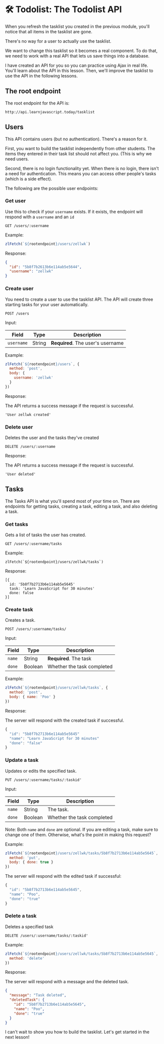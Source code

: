 # 🛠️ Todolist: The Todolist API

When you refresh the tasklist you created in the previous module, you'll notice that all items in the tasklist are gone.

There's no way for a user to actually use the tasklist.

We want to change this tasklist so it becomes a real component. To do that, we need to work with a real API that lets us save things into a database.

I have created an API for you so you can practice using Ajax in real life. You'll learn about the API in this lesson. Then, we'll improve the tasklist to use the API in the following lessons.

## The root endpoint

The root endpoint for the API is:

```
http://api.learnjavascript.today/tasklist
```

## Users

This API contains users (but no authentication). There's a reason for it.

First, you want to build the tasklist independently from other students. The items they entered in their task list should not affect you. (This is why we need users.

Second, there is no login functionality yet. When there is no login, there isn't a need for authentication. This means you can access other people's tasks (which is a side effect).

The following are the possible user endpoints:

### Get user

Use this to check if your `username` exists. If it exists, the endpoint will respond with a `username` and an `id`

```
GET /users/:username
```

Example:

```js
zlFetch(`${rootendpoint}/users/zellwk`)
```

Response:

```json
{
  "id": "5b8f7b2613b6e114ab5e5644",
  "username": "zellwk"
}
```

### Create user

You need to create a user to use the tasklist API. The API will create three starting tasks for your user automatically.

```
POST /users
```

Input:

Field      | Type   | Description
-----------|--------|------------
`username` | String | **Required**. The user's username

Example:

```js
zlFetch(`${rootendpoint}/users`, {
  method: 'post',
  body: {
    username: 'zellwk'
  }
})
```

Response:

The API returns a success message if the request is successful.

```text
'User zellwk created'
```

### Delete user

Deletes the user and the tasks they've created

```
DELETE /users/:username
```

Response:

The API returns a success message if the request is successful.

```text
'User deleted'
```

## Tasks

The Tasks API is what you'll spend most of your time on. There are endpoints for getting tasks, creating a task, editing a task, and also deleting a task.

### Get tasks

Gets a list of tasks the user has created.

```
GET /users/:username/tasks
```

Example:

```
zlFetch(`${rootendpoint}/users/zellwk/tasks`)
```

Response:

```
[{
  id: '5b8f7b2713b6e114ab5e5645'
  task: 'Learn JavaScript for 30 minutes'
  done: false
}]
```

### Create task

Creates a task.

```
POST /users/:username/tasks/
```

Input:

Field  | Type    | Description
-------|---------|------------
`name` | String  | **Required**. The task
`done` | Boolean | Whether the task completed

Example:

```js
zlFetch(`${rootendpoint}/users/zellwk/tasks`, {
  method: 'post',
  body: { name: 'Poo' }
})
```

Response:

The server will respond with the created task if successful.

```js
{
  "id": "5b8f7b2713b6e114ab5e5645"
  "name": "Learn JavaScript for 30 minutes"
  "done": "false"
}
```

### Update a task

Updates or edits the specified task.

```
PUT /users/:username/tasks/:taskid'
```

Input:

Field  | Type    | Description
-------|---------|------------
`name` | String  | The task.
`done` | Boolean | Whether the task completed

Note: Both `name` and `done` are optional. If you are editing a task, make sure to change one of them. Otherwise, what's the point in making this request?

Example:

```js
zlFetch(`${rootendpoint}/users/zellwk/tasks/5b8f7b2713b6e114ab5e5645`, {
  method: 'put',
  body: { done: true }
})
```

The server will respond with the edited task if successful:

```js
{
  "id": "5b8f7b2713b6e114ab5e5645",
  "name": "Poo",
  "done": "true"
}
```

### Delete a task

Deletes a specified task

```
DELETE /users/:username/tasks/:taskid'
```

Example:

```js
zlFetch(`${rootendpoint}/users/zellwk/tasks/5b8f7b2713b6e114ab5e5645`, {
  method: 'delete'
})
```

Response:

The server will respond with a message and the deleted task.

```json
{
  "message": "Task deleted",
  "deletedTask": {
    "id": "5b8f7b2713b6e114ab5e5645",
    "name": "Poo",
    "done": "true"
  }
}
```

I can't wait to show you how to build the tasklist. Let's get started in the next lesson!